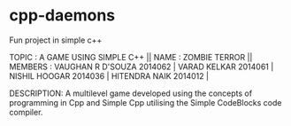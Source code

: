 # cpp-daemons
Fun project in simple c++

TOPIC : A GAME USING SIMPLE C++ ||
NAME : ZOMBIE TERROR ||
MEMBERS :	VAUGHAN R D'SOUZA 	2014062 |
			VARAD  KELKAR 		2014061 |
			NISHIL HOOGAR 		2014036 |
			HITENDRA NAIK 		2014012 |
			
DESCRIPTION:
A multilevel game developed using the concepts of programming in Cpp and Simple Cpp utilising the Simple CodeBlocks code compiler.
